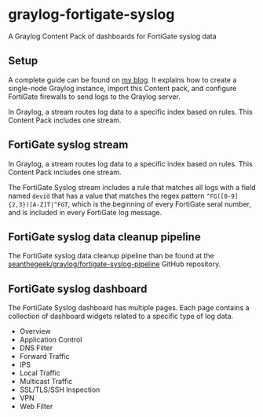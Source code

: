 # graylog-fortigate-syslog

A Graylog Content Pack of dashboards for FortiGate syslog data

## Setup

A complete guide can be found on [my blog][blog]. It explains how to create a single-node Graylog instance, import this Content pack, and configure FortiGate firewalls to send logs to the Graylog server.

In Graylog, a stream routes log data to a specific index based on rules. This Content Pack includes one stream.

## FortiGate syslog stream

In Graylog, a stream routes log data to a specific index based on rules. This Content Pack includes one stream.

The FortiGate Syslog stream includes a rule that matches all logs with a field named `devid` that has a value that matches the regex pattern `^FG([0-9]{2,3})[A-Z]T|^FGT`, which is the beginning of every FortiGate seral number, and is included in every FortiGate log message.

## FortiGate syslog data cleanup pipeline

The FortiGate syslog data cleanup pipeline than be found at the [seanthegeek/graylog/fortigate-syslog-pipeline](https://github.com/seanthegeek/graylog-fortigate-syslog-pipeline) GitHub repository.

## FortiGate syslog dashboard

The FortiGate Syslog dashboard has multiple pages. Each page contains a collection of dashboard widgets related to a specific type of log data.

- Overview
- Application Control
- DNS Filter
- Forward Traffic
- IPS
- Local Traffic
- Multicast Traffic
- SSL/TLS/SSH Inspection
- VPN
- Web Filter

[blog]: https://seanthegeek.net/1270/how-to-create-a-single-node-graylog-instance-and-analyze-fortigate-logs/
